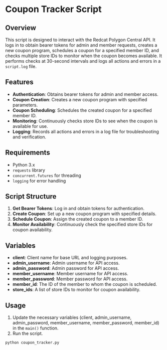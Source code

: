 # Coupon Tracker Script

## Overview

This script is designed to interact with the Redcat Polygon Central API. It logs in to obtain bearer tokens for admin and member requests, creates a new coupon program, schedules a coupon for a specified member ID, and checks multiple store IDs to monitor when the coupon becomes available. It performs checks at 30-second intervals and logs all actions and errors in a `script.log` file.

## Features

- **Authentication**: Obtains bearer tokens for admin and member access.
- **Coupon Creation**: Creates a new coupon program with specified parameters.
- **Coupon Scheduling**: Schedules the created coupon for a specified member ID.
- **Monitoring**: Continuously checks store IDs to see when the coupon is available for use.
- **Logging**: Records all actions and errors in a log file for troubleshooting and verification.

## Requirements

- Python 3.x
- `requests` library
- `concurrent.futures` for threading
- `logging` for error handling

## Script Structure

1. **Get Bearer Tokens**: Log in and obtain tokens for authentication.
2. **Create Coupon**: Set up a new coupon program with specified details.
3. **Schedule Coupon**: Assign the created coupon to a member ID.
4. **Monitor Availability**: Continuously check the specified store IDs for coupon availability.

## Variables

- **client**: Client name for base URL and logging purposes.
- **admin_username**: Admin username for API access.
- **admin_password**: Admin password for API access.
- **member_username**: Member username for API access.
- **member_password**: Member password for API access.
- **member_id**: The ID of the member to whom the coupon is scheduled.
- **store_ids**: A list of store IDs to monitor for coupon availability.

## Usage

1. Update the necessary variables (client, admin_username, admin_password, member_username, member_password, member_id) in the `main()` function.
2. Run the script.

```bash
python coupon_tracker.py